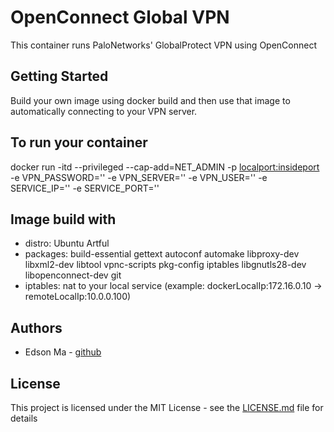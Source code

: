 # OpenConnect Global VPN 

This container runs PaloNetworks' GlobalProtect VPN using OpenConnect 

## Getting Started

Build your own image using docker build and then use that image to automatically connecting to your VPN server.

## To run your container
docker run -itd --privileged --cap-add=NET_ADMIN -p <localport:insideport> -e VPN_PASSWORD='<passwd>' -e VPN_SERVER='<server>' -e VPN_USER='<username>' -e SERVICE_IP='<serviceIp>' -e SERVICE_PORT='<servicePort>' <imageName>

## Image build with

* distro: Ubuntu Artful
* packages: build-essential gettext autoconf automake libproxy-dev libxml2-dev libtool vpnc-scripts pkg-config iptables libgnutls28-dev libopenconnect-dev git
* iptables: nat to your local service (example: dockerLocalIp:172.16.0.10 -> remoteLocalIp:10.0.0.100)

## Authors

* Edson Ma - [github](https://github.com/edsonma)

## License

This project is licensed under the MIT License - see the [LICENSE.md](LICENSE.md) file for details



